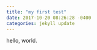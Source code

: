 ```yaml
---
title: "my first test"
date: 2017-10-20 08:26:28 -0400
categories: jekyll update
---
```


hello, world.
